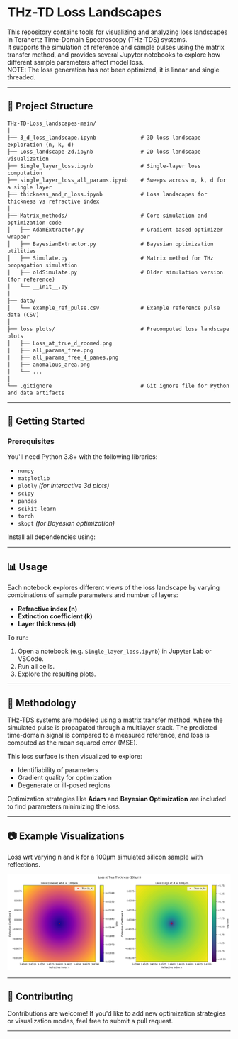 # THz-TD Loss Landscapes

This repository contains tools for visualizing and analyzing loss landscapes in Terahertz Time-Domain Spectroscopy (THz-TDS) systems.  
It supports the simulation of reference and sample pulses using the matrix transfer method, and provides several Jupyter notebooks to explore how different sample parameters affect model loss.  
NOTE: The loss generation has not been optimized, it is linear and single threaded.

---

## 📁 Project Structure

```
THz-TD-Loss_landscapes-main/
│
├── 3_d_loss_landscape.ipynb              # 3D loss landscape exploration (n, k, d)
├── Loss_landscape-2d.ipynb               # 2D loss landscape visualization
├── Single_layer_loss.ipynb               # Single-layer loss computation
├── single_layer_loss_all_params.ipynb    # Sweeps across n, k, d for a single layer
├── thickness_and_n_loss.ipynb            # Loss landscapes for thickness vs refractive index
│
├── Matrix_methods/                       # Core simulation and optimization code
│   ├── AdamExtractor.py                  # Gradient-based optimizer wrapper
│   ├── BayesianExtractor.py              # Bayesian optimization utilities
│   ├── Simulate.py                       # Matrix method for THz propagation simulation
│   ├── oldSimulate.py                    # Older simulation version (for reference)
│   └── __init__.py
│
├── data/
│   └── example_ref_pulse.csv             # Example reference pulse data (CSV)
│
├── loss plots/                           # Precomputed loss landscape plots
│   ├── Loss_at_true_d_zoomed.png
│   ├── all_params_free.png
│   ├── all_params_free_4_panes.png
│   ├── anomalous_area.png
│   └── ...
│
└── .gitignore                            # Git ignore file for Python and data artifacts
```

---

## 🚀 Getting Started

### Prerequisites

You'll need Python 3.8+ with the following libraries:

- `numpy`
- `matplotlib`
- `plotly` *(for interactive 3d plots)*
- `scipy`
- `pandas`
- `scikit-learn`
- `torch`
- `skopt` *(for Bayesian optimization)*

Install all dependencies using:


---

## 📊 Usage

Each notebook explores different views of the loss landscape by varying combinations of sample parameters and number of layers:

- **Refractive index (n)**
- **Extinction coefficient (k)**
- **Layer thickness (d)**

To run:

1. Open a notebook (e.g. `Single_layer_loss.ipynb`) in Jupyter Lab or VSCode.
2. Run all cells.
3. Explore the resulting plots.

---

## 🧠 Methodology

THz-TDS systems are modeled using a matrix transfer method, where the simulated pulse is propagated through a multilayer stack. The predicted time-domain signal is compared to a measured reference, and loss is computed as the mean squared error (MSE).

This loss surface is then visualized to explore:
- Identifiability of parameters
- Gradient quality for optimization
- Degenerate or ill-posed regions

Optimization strategies like **Adam** and **Bayesian Optimization** are included to find parameters minimizing the loss.

---

## 📷 Example Visualizations
Loss wrt varying n and k for a 100µm simulated silicon sample with reflections.

![Loss at True d Zoomed](loss%20plots/Loss_at_true_d_zoomed.png)


---

## 🤝 Contributing

Contributions are welcome! If you'd like to add new optimization strategies or visualization modes, feel free to submit a pull request.

---

